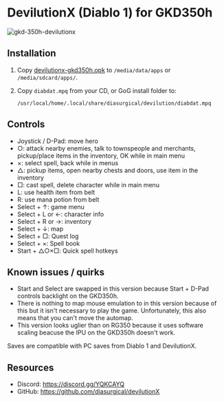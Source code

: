 # DevilutionX (Diablo 1) for GKD350h

![gkd-350h-devilutionx](https://user-images.githubusercontent.com/216339/73123835-32e41080-3f8c-11ea-970c-8dd159c6e4ef.jpg)

## Installation

1. Copy [devilutionx-gkd350h.opk](https://github.com/diasurgical/devilutionX/releases/download/1.0.1/devilutionx-gkd350h.opk) to `/media/data/apps` or `/media/sdcard/apps/`.
2. Copy `diabdat.mpq` from your CD, or GoG install folder to:

   ~~~
   /usr/local/home/.local/share/diasurgical/devilution/diabdat.mpq
   ~~~

## Controls

- Joystick / D-Pad: move hero
- ○: attack nearby enemies, talk to townspeople and merchants, pickup/place items in the inventory, OK while in main menu
- ×: select spell, back while in menus
- △: pickup items, open nearby chests and doors, use item in the inventory
- □: cast spell, delete character while in main menu
- L: use health item from belt
- R: use mana potion from belt
- Select + ↑: game menu
- Select + L or ←: character info
- Select + R or →: inventory
- Select + ↓: map
- Select + □: Quest log
- Select + ×: Spell book
- Start + △○×□: Quick spell hotkeys

## Known issues / quirks

* Start and Select are swapped in this version because Start + D-Pad controls backlight on the GKD350h.
* There is nothing to map mouse emulation to in this version because of this but it isn't necessary to play the game. Unfortunately, this also means that you can't move the automap.
* This version looks uglier than on RG350 because it uses software scaling beacuse the IPU on the GKD350h doesn't work.

Saves are compatible with PC saves from Diablo 1 and DevilutionX.

## Resources

* Discord: https://discord.gg/YQKCAYQ
* GitHub: https://github.com/diasurgical/devilutionX
